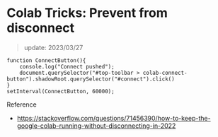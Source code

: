 # Colab Tricks: Prevent from disconnect
> update: 2023/03/27

```=javascript
function ConnectButton(){
    console.log("Connect pushed"); 
    document.querySelector("#top-toolbar > colab-connect-button").shadowRoot.querySelector("#connect").click() 
}
setInterval(ConnectButton, 60000);
```

Reference
- https://stackoverflow.com/questions/71456390/how-to-keep-the-google-colab-running-without-disconnecting-in-2022
